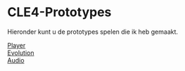# CLE4-Prototypes
<p>Hieronder kunt u de prototypes spelen die ik heb gemaakt.</p>
<a href="./player/docs/index.html">Player</a><br>
<a href="./evolution/docs/index.html">Evolution</a><br>
<a href="./audio/docs/index.html">Audio</a><br>